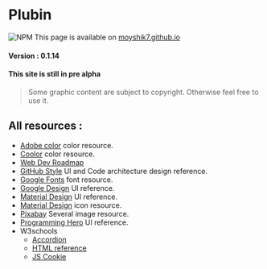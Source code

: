 # Plubin  
![NPM](https://img.shields.io/npm/l/express)
This page is available on [moyshik7.github.io](https://moyshik7.github.io/)  
#### Version : 0.1.14  
#### This site is still in pre alpha  
> Some graphic content are subject to copyright. Otherwise feel free to use it.  
## All resources :
- [Adobe color](https://color.adobe.com/) color resource.  
- [Coolor](https://coolors.co/) color resource.  
- [Web Dev Roadmap](https://github.com/kamranahmedse/developer-roadmap)
- [GitHub Style](https://styleguide.github.com/) UI and Code architecture design reference.  
- [Google Fonts](https://fonts.google.com/) font resource.  
- [Google Design](https://design.google/) UI reference.  
- [Material Design](https://material.io/develop/web/) UI reference.  
- [Material Design](https://material.io/resources/icons/) icon resource.  
- [Pixabay](https://pixabay.com/) Several image resource.  
- [Programming Hero](https://play.google.com/store/apps/details?id=com.learnprogramming.codecamp) UI reference.  
- W3schools  
	- [Accordion](https://www.w3schools.com/howto/howto_js_accordion.asp)  
	- [HTML reference](https://www.w3schools.com/tags/default.asp)
	- [JS Cookie](https://www.w3schools.com/js/js_cookies.asp)  
